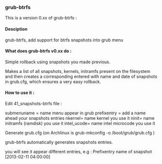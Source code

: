 ### grub-btrfs


This is a version 0.xx of grub-btrfs :

#### Desciption

grub-btrfs, add support for btrfs snapshots into grub menu

#### What does grub-btrfs v0.xx do :

Simple rollback using snapshots you made previous.

Makes a list of all snapshots, kernels, initramfs present on the filesystem and then creates a corresponding entered with name and date of snapshots in grub.cfg, which ensures a very easy rollback.

#### How to use it :

Edit 41_snapshots-btrfs file :

submenuname = name menu appear in grub
prefixentry = add a name ahead your snapshots entries
nkernel= name kernel you use it
ninit= name initramfs (ramdisk) you use it
intel_ucode= name intel microcode you use it

Generate grub.cfg (on Archlinux is grub-mkconfig -o /boot/grub/grub.cfg )

grub-btrfs automatically generates snapshots entries.

you will see it appear different entries, e.g : Prefixentry name of snapshot [2013-02-11 04:00:00]
